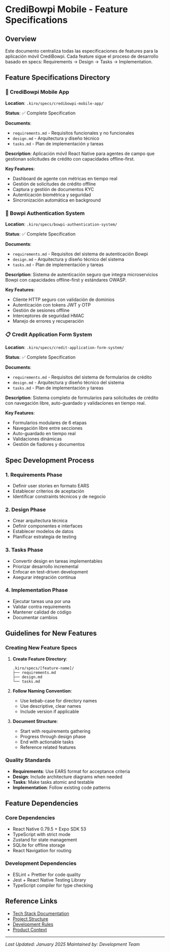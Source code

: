 # CrediBowpi Mobile - Feature Specifications

## Overview

Este documento centraliza todas las especificaciones de features para la aplicación móvil CrediBowpi. Cada feature sigue el proceso de desarrollo basado en specs: Requirements → Design → Tasks → Implementation.

## Feature Specifications Directory

### 📱 CrediBowpi Mobile App
**Location**: `.kiro/specs/credibowpi-mobile-app/`

**Status**: ✅ Complete Specification

**Documents**:
- `requirements.md` - Requisitos funcionales y no funcionales
- `design.md` - Arquitectura y diseño técnico
- `tasks.md` - Plan de implementación y tareas

**Description**: Aplicación móvil React Native para agentes de campo que gestionan solicitudes de crédito con capacidades offline-first.

**Key Features**:
- Dashboard de agente con métricas en tiempo real
- Gestión de solicitudes de crédito offline
- Captura y gestión de documentos KYC
- Autenticación biométrica y seguridad
- Sincronización automática en background

### 🔐 Bowpi Authentication System
**Location**: `.kiro/specs/bowpi-authentication-system/`

**Status**: ✅ Complete Specification

**Documents**:
- `requirements.md` - Requisitos del sistema de autenticación Bowpi
- `design.md` - Arquitectura y diseño técnico del sistema
- `tasks.md` - Plan de implementación y tareas

**Description**: Sistema de autenticación seguro que integra microservicios Bowpi con capacidades offline-first y estándares OWASP.

**Key Features**:
- Cliente HTTP seguro con validación de dominios
- Autenticación con tokens JWT y OTP
- Gestión de sesiones offline
- Interceptores de seguridad HMAC
- Manejo de errores y recuperación

### 📋 Credit Application Form System
**Location**: `.kiro/specs/credit-application-form-system/`

**Status**: ✅ Complete Specification

**Documents**:
- `requirements.md` - Requisitos del sistema de formularios de crédito
- `design.md` - Arquitectura y diseño técnico del sistema
- `tasks.md` - Plan de implementación y tareas

**Description**: Sistema completo de formularios para solicitudes de crédito con navegación libre, auto-guardado y validaciones en tiempo real.

**Key Features**:
- Formularios modulares de 6 etapas
- Navegación libre entre secciones
- Auto-guardado en tiempo real
- Validaciones dinámicas
- Gestión de fiadores y documentos

## Spec Development Process

### 1. Requirements Phase
- Definir user stories en formato EARS
- Establecer criterios de aceptación
- Identificar constraints técnicos y de negocio

### 2. Design Phase
- Crear arquitectura técnica
- Definir componentes e interfaces
- Establecer modelos de datos
- Planificar estrategia de testing

### 3. Tasks Phase
- Convertir design en tareas implementables
- Priorizar desarrollo incremental
- Enfocar en test-driven development
- Asegurar integración continua

### 4. Implementation Phase
- Ejecutar tareas una por una
- Validar contra requirements
- Mantener calidad de código
- Documentar cambios

## Guidelines for New Features

### Creating New Feature Specs

1. **Create Feature Directory**:
   ```
   .kiro/specs/[feature-name]/
   ├── requirements.md
   ├── design.md
   └── tasks.md
   ```

2. **Follow Naming Convention**:
   - Use kebab-case for directory names
   - Use descriptive, clear names
   - Include version if applicable

3. **Document Structure**:
   - Start with requirements gathering
   - Progress through design phase
   - End with actionable tasks
   - Reference related features

### Quality Standards

- **Requirements**: Use EARS format for acceptance criteria
- **Design**: Include architecture diagrams when needed
- **Tasks**: Make tasks atomic and testable
- **Implementation**: Follow existing code patterns

## Feature Dependencies

### Core Dependencies
- React Native 0.79.5 + Expo SDK 53
- TypeScript with strict mode
- Zustand for state management
- SQLite for offline storage
- React Navigation for routing

### Development Dependencies
- ESLint + Prettier for code quality
- Jest + React Native Testing Library
- TypeScript compiler for type checking

## Reference Links

- [Tech Stack Documentation](.kiro/steering/tech.md)
- [Project Structure](.kiro/steering/structure.md)
- [Development Rules](.kiro/steering/development-rules.md)
- [Product Context](.kiro/steering/product.md)

---

*Last Updated: January 2025*
*Maintained by: Development Team*